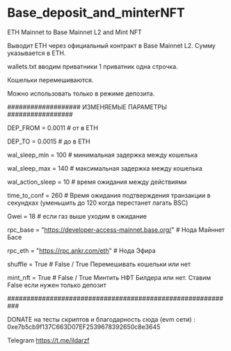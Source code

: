 # Base_deposit_and_minterNFT

ETH Mainnet to Base Mainnet L2  and Mint NFT

Выводит ETH через официальный контракт в Base Mainnet L2. Сумму указывается в ETH.



wallets.txt вводим приватники 1 приватник одна строчка.

Кошельки перемешиваются.

Можно использовать только в режиме депозита.

###################  ИЗМЕНЯЕМЫЕ ПАРАМЕТРЫ  #################

DEP_FROM = 0.0011 # от в ETH

DEP_TO = 0.0015 # до в ETH

wal_sleep_min = 100    # минимальная задержка между кошелька

wal_sleep_max = 140    # максимальная задержка между кошелька

wal_action_sleep = 10   # время ожидания между действиями

time_to_conf = 260 #  Время ожидания подтверждения транзакции в секундках (уменьшить до 120 когда перестанет лагать BSC)

Gwei = 18  # если газ выше уходим в ожидание

rpc_base = "https://developer-access-mainnet.base.org/"   # Нода Майннет Басе

rpc_eth = "https://rpc.ankr.com/eth"    # Нода Эфира

shuffle = True # False / True Перемешивать кошельки или нет

mint_nft = True # False / True Минтить НФТ Билдера или нет. Ставим False если нужен только депозит 

###########################################################


DONATE на тесты скриптов и благодарность сюда (evm сети) : 0xe7b5cb9f137C663D07EF2539678392650c8e3645

Telegram https://t.me/ildarzf
